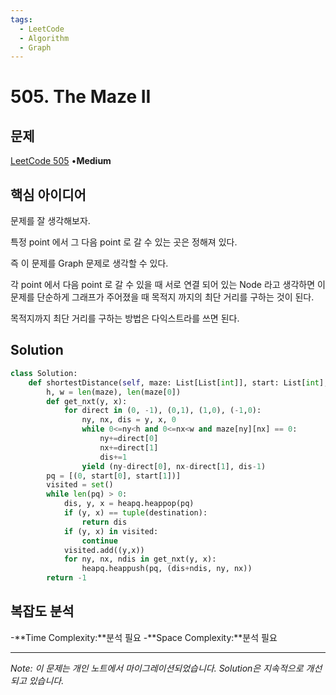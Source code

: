 ```yaml
---
tags:
  - LeetCode
  - Algorithm
  - Graph
---
```


# 505. The Maze II

## 문제

[LeetCode 505](https://leetcode.com/problems/the-maze-ii/) •**Medium**

## 핵심 아이디어

문제를 잘 생각해보자.

특정 point 에서 그 다음 point 로 갈 수 있는 곳은 정해져 있다.

즉 이 문제를 Graph 문제로 생각할 수 있다.

각 point 에서 다음 point 로 갈 수 있을 때 서로 연결 되어 있는 Node 라고 생각하면 이 문제를 단순하게 그래프가 주어졌을 때 목적지 까지의 최단 거리를 구하는 것이 된다.

목적지까지 최단 거리를 구하는 방법은 다익스트라를 쓰면 된다.

## Solution

```python
class Solution:
    def shortestDistance(self, maze: List[List[int]], start: List[int], destination: List[int]) -> int:
        h, w = len(maze), len(maze[0])
        def get_nxt(y, x):
            for direct in (0, -1), (0,1), (1,0), (-1,0):
                ny, nx, dis = y, x, 0
                while 0<=ny<h and 0<=nx<w and maze[ny][nx] == 0:
                    ny+=direct[0]
                    nx+=direct[1]
                    dis+=1
                yield (ny-direct[0], nx-direct[1], dis-1)
        pq = [(0, start[0], start[1])]
        visited = set()
        while len(pq) > 0:
            dis, y, x = heapq.heappop(pq)
            if (y, x) == tuple(destination):
                return dis
            if (y, x) in visited:
                continue
            visited.add((y,x))
            for ny, nx, ndis in get_nxt(y, x):
                heapq.heappush(pq, (dis+ndis, ny, nx))
        return -1
```

## 복잡도 분석

-**Time Complexity:**분석 필요
-**Space Complexity:**분석 필요

---

*Note: 이 문제는 개인 노트에서 마이그레이션되었습니다. Solution은 지속적으로 개선되고 있습니다.*
